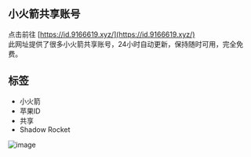 ## 小火箭共享账号

点击前往 [https://id.9166619.xyz/](https://id.9166619.xyz/)  
此网址提供了很多小火箭共享账号，24小时自动更新，保持随时可用，完全免费。

## 标签
- 小火箭
- 苹果ID
- 共享
- Shadow Rocket

![image](https://github.com/user-attachments/assets/71f7fcb8-87d6-441e-b555-b3947bb075ef)

